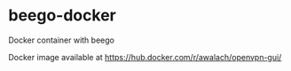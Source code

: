 # beego-docker
Docker container with beego

Docker image available at https://hub.docker.com/r/awalach/openvpn-gui/

